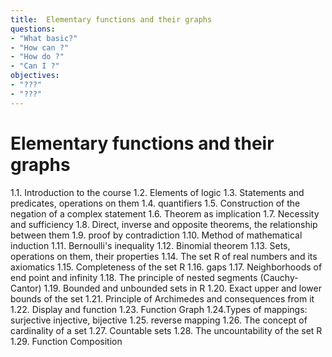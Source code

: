 ```yaml
---
title:  Elementary functions and their graphs 
questions:
- "What basic?"
- "How can ?"
- "How do ?"
- "Can I ?"
objectives:
- "???"
- "???"
---
```

# Elementary functions and their graphs 

1.1. Introduction to the course
1.2. Elements of logic
1.3. Statements and predicates, operations on them 
1.4. quantifiers
1.5. Construction of the negation of a complex statement 
1.6. Theorem as implication
1.7. Necessity and sufficiency
1.8. Direct, inverse and opposite theorems, the relationship between them
1.9. proof by contradiction
1.10. Method of mathematical induction
1.11. Bernoulli's inequality
1.12. Binomial theorem
1.13. Sets, operations on them, their properties
1.14. The set R of real numbers and its axiomatics
1.15. Completeness of the set R
1.16. gaps
1.17. Neighborhoods of end point and infinity 
1.18. The principle of nested segments (Cauchy-Cantor) 1.19. Bounded and unbounded sets in R 
1.20. Exact upper and lower bounds of the set
1.21. Principle of Archimedes and
consequences from it
1.22. Display and function
1.23. Function Graph
1.24.Types of mappings: surjective injective, bijective
1.25. reverse mapping
1.26. The concept of cardinality of a set
1.27. Countable sets
1.28. The uncountability of the set R
1.29. Function Composition